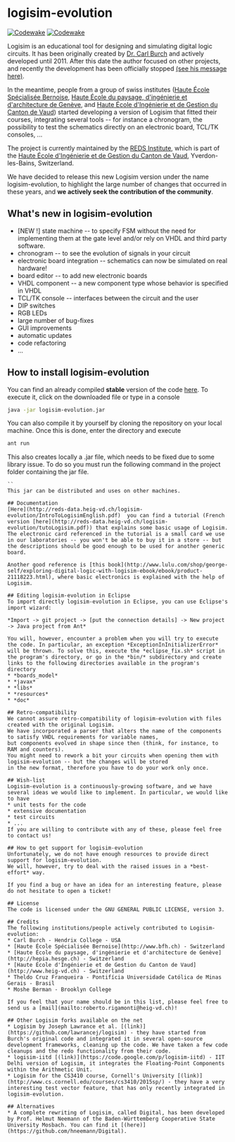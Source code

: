 logisim-evolution
=================
[![Codewake](https://www.codewake.com/badges/codewake.svg)](https://www.codewake.com/p/logisim-evolution)
[![Codewake](https://www.codewake.com/badges/codewake2.svg)](https://www.codewake.com/p/logisim-evolution)

Logisim is an educational tool for designing and simulating digital logic circuits.
It has been originally created by [Dr. Carl Burch](http://www.cburch.com/logisim/) and actively developed until 2011.
After this date the author focused on other projects, and recently the development has been officially stopped  [(see his message here)](http://www.cburch.com/logisim/retire-note.html).

In the meantime, people from a group of swiss institutes ([Haute École Spécialisée Bernoise](http://www.bfh.ch), [Haute École du paysage, d'ingénierie et d'architecture de Genève](http://hepia.hesge.ch), and [Haute École d'Ingénierie et de Gestion du Canton de Vaud](http://www.heig-vd.ch)) started developing a version of Logisim that fitted their courses, integrating several tools -- for instance a chronogram, the possibility to test the schematics directly on an electronic board, TCL/TK consoles, ...

The project is currently maintained by the [REDS Institute](http://reds.heig-vd.ch), which is part of the [Haute École d'Ingénierie et de Gestion du Canton de Vaud](http://www.heig-vd.ch), Yverdon-les-Bains, Switzerland.

We have decided to release this new Logisim version under the name logisim-evolution, to highlight the large number of changes that occurred in these years, and **we actively seek the contribution of the community**.

## What's new in logisim-evolution
* [NEW !] state machine -- to specify FSM without the need for implementing them at the gate level and/or rely on VHDL and third party software.
* chronogram -- to see the evolution of signals in your circuit
* electronic board integration -- schematics can now be simulated on real hardware!
* board editor -- to add new electronic boards
* VHDL component -- a new component type whose behavior is specified in VHDL
* TCL/TK console -- interfaces between the circuit and the user
* DIP switches
* RGB LEDs
* large number of bug-fixes
* GUI improvements
* automatic updates
* code refactoring
* ...

## How to install logisim-evolution
You can find an already compiled **stable** version of the code [here](http://reds-data.heig-vd.ch/logisim-evolution/logisim-evolution.jar).
To execute it, click on the downloaded file or type in a console
```bash
java -jar logisim-evolution.jar
```

You can also compile it by yourself by cloning the repository on your local machine. Once this is done, enter the directory and execute
```bash
ant run
```
This also creates locally a .jar file, which needs to be fixed due to some library issue. To do so you must run the following command in the project folder containing the jar file.

```zip -d logisim-extra.jar 'META-INF/*.SF' 'META-INF/*.RSA' 'META-INF/*SF'
``
This jar can be distributed and uses on other machines.

## Documentation
[Here](http://reds-data.heig-vd.ch/logisim-evolution/IntroToLogisimEnglish.pdf)  you can find a tutorial (French version [here](http://reds-data.heig-vd.ch/logisim-evolution/tutoLogisim.pdf)) that explains some basic usage of Logisim. The electronic card referenced in the tutorial is a small card we use in our laboratories -- you won't be able to buy it in a store -- but the descriptions should be good enough to be used for another generic board.

Another good reference is [this book](http://www.lulu.com/shop/george-self/exploring-digital-logic-with-logisim-ebook/ebook/product-21118223.html), where basic electronics is explained with the help of Logisim.

## Editing logisim-evolution in Eclipse
To import directly logisim-evolution in Eclipse, you can use Eclipse's import wizard:

*Import -> git project -> [put the connection details] -> New project -> Java project from Ant*

You will, however, encounter a problem when you will try to execute the code. In particular, an exception *ExceptionInInitializerError* will be thrown. To solve this, execute the *eclipse_fix.sh* script in the program's directory, or go in the *bin/* subdirectory and create links to the following directories available in the program's directory
* *boards_model*
* *javax*
* *libs*
* *resources*
* *doc*

## Retro-compatibility
We cannot assure retro-compatibility of logisim-evolution with files created with the original Logisim.
We have incorporated a parser that alters the name of the components to satisfy VHDL requirements for variable names,
but components evolved in shape since then (think, for instance, to RAM and counters).
You might need to rework a bit your circuits when opening them with logisim-evolution -- but the changes will be stored
in the new format, therefore you have to do your work only once.

## Wish-list
Logisim-evolution is a continuously-growing software, and we have several ideas we would like to implement. In particular, we would like to have
* unit tests for the code
* extensive documentation
* test circuits
* ...
If you are willing to contribute with any of these, please feel free to contact us!

## How to get support for logisim-evolution
Unfortunately, we do not have enough resources to provide direct support for logisim-evolution.
We will, however, try to deal with the raised issues in a *best-effort* way.

If you find a bug or have an idea for an interesting feature, please do not hesitate to open a ticket!

## License
The code is licensed under the GNU GENERAL PUBLIC LICENSE, version 3.

## Credits
The following institutions/people actively contributed to Logisim-evolution:
* Carl Burch - Hendrix College - USA
* [Haute École Spécialisée Bernoise](http://www.bfh.ch) - Switzerland
* [Haute École du paysage, d'ingénierie et d'architecture de Genève](http://hepia.hesge.ch) - Switzerland
* [Haute École d'Ingénierie et de Gestion du Canton de Vaud](http://www.heig-vd.ch) - Switzerland
* Theldo Cruz Franqueira - Pontifícia Universidade Católica de Minas Gerais - Brasil
* Moshe Berman - Brooklyn College

If you feel that your name should be in this list, please feel free to send us a [mail](mailto:roberto.rigamonti@heig-vd.ch)!

## Other Logisim forks available on the net
* Logisim by Joseph Lawrance et al. [(link)](https://github.com/lawrancej/logisim) - they have started from Burch's original code and integrated it in several open-source development frameworks, cleaning up the code. We have taken a few code cleanups and the redo functionality from their code.
* logisim-iitd [(link)](https://code.google.com/p/logisim-iitd) - IIT Delhi version of Logisim, it integrates the Floating-Point Components within the Arithmetic Unit.
* Logisim for the CS3410 course, Cornell's University [(link)](http://www.cs.cornell.edu/courses/cs3410/2015sp/) - they have a very interesting test vector feature, that has only recently integrated in logisim-evolution.

## Alternatives
* A complete rewriting of Logisim, called Digital, has been developed by Prof. Helmut Neemann of the Baden-Württemberg Cooperative State University Mosbach. You can find it [(here)](https://github.com/hneemann/Digital).
